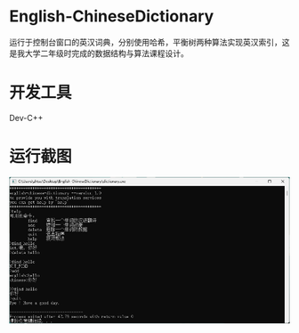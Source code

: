 # English-ChineseDictionary

运行于控制台窗口的英汉词典，分别使用哈希，平衡树两种算法实现英汉索引，这是我大学二年级时完成的数据结构与算法课程设计。

# 开发工具

Dev-C++

# 运行截图

![main](images/English-Chinese_dictionary.png)
